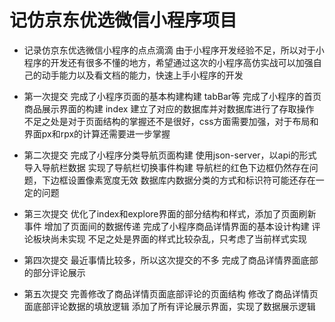 # 记仿京东优选微信小程序项目
- 记录仿京东优选微信小程序的点点滴滴
  由于小程序开发经验不足，所以对于小程序的开发还有很多不懂的地方，希望通过这次的小程序高仿实战可以加强自己的动手能力以及看文档的能力，快速上手小程序的开发

- 第一次提交 
  完成了小程序页面的基本构建构建 tabBar等
  完成了小程序的首页商品展示界面的构建 index
  建立了对应的数据库并对数据库进行了存取操作
  不足之处是对于页面结构的掌握还不是很好，css方面需要加强，对于布局和界面px和rpx的计算还需要进一步掌握

- 第二次提交
  完成了小程序分类导航页面构建
  使用json-server，以api的形式导入导航栏数据
  实现了导航栏切换事件构建
  导航栏的红色下边框仍然存在问题，下边框设置像素宽度无效
  数据库内数据分类的方式和标识符可能还存在一定的问题

- 第三次提交
  优化了index和explore界面的部分结构和样式，添加了页面刷新事件
  增加了页面间的数据传递
  完成了小程序商品详情界面的基本设计构建 评论板块尚未实现
  不足之处是界面的样式比较杂乱，只考虑了当前样式实现

- 第四次提交
  最近事情比较多，所以这次提交的不多
  完成了商品详情界面底部的部分评论展示

- 第五次提交
  完善修改了商品详情页面底部评论的页面结构
  修改了商品详情页面底部评论数据的填放逻辑
  添加了所有评论展示界面，实现了数据展示逻辑